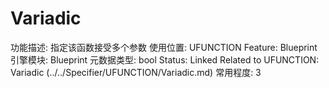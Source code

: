 # Variadic

功能描述: 指定该函数接受多个参数
使用位置: UFUNCTION
Feature: Blueprint
引擎模块: Blueprint
元数据类型: bool
Status: Linked
Related to UFUNCTION: Variadic (../../Specifier/UFUNCTION/Variadic.md)
常用程度: 3